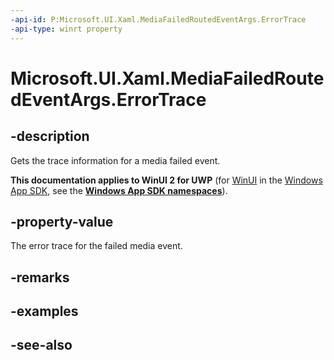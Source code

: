 ```yaml
---
-api-id: P:Microsoft.UI.Xaml.MediaFailedRoutedEventArgs.ErrorTrace
-api-type: winrt property
---
```


<!-- Property syntax
public string ErrorTrace { get; }
-->

# Microsoft.UI.Xaml.MediaFailedRoutedEventArgs.ErrorTrace

## -description
Gets the trace information for a media failed event.

**This documentation applies to WinUI 2 for UWP** (for [WinUI](/windows/apps/winui/winui3/) in the [Windows App SDK](/windows/apps/windows-app-sdk/), see the **[Windows App SDK namespaces](/windows/windows-app-sdk/api/winrt/)**).

## -property-value
The error trace for the failed media event.

## -remarks

## -examples

## -see-also
